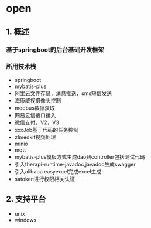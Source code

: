 # open
## 1. 概述
### 基于springboot的后台基础开发框架
### 所用技术栈
  - springboot
  - mybatis-plus
  - 阿里云文件存储，消息推送，sms短信发送
  - 海康威视摄像头控制
  - modbus数据获取
  - 网易云信接口接入
  - 微信支付，V2，V3
  - xxxJob基于代码的任务控制
  - zlmedkit视频处理
  - minio
  - mqtt
  - mybatis-plus模板方式生成dao到controller包括测试代码
  - 引入therapi-runtime-javadoc,javadoc生成swagger
  - 引入alibaba easyexcel完成excel生成
  - satoken进行权限相关认证

## 2. 支持平台
  - unix
  - windows
